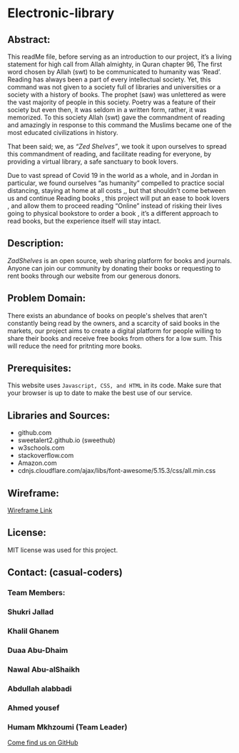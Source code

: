 # Electronic-library

## Abstract:

This readMe file, before serving as an introduction to our project, it’s a living statement for high call from Allah almighty, in Quran chapter 96, The first word chosen by Allah (swt) to be communicated to humanity was ‘Read’.
Reading has always been a part of every intellectual society. Yet, this command was not given to a society full of libraries and universities or a society with a history of books. The prophet (saw) was unlettered as were the vast majority of people in this society. Poetry was a feature of their society but even then, it was seldom in a written form, rather, it was memorized. To this society Allah (swt) gave the commandment of reading and amazingly in response to this command the Muslims became one of the most educated civilizations in history.

That been said; we, as _*“Zed Shelves”*_, we took it upon ourselves to spread this commandment of reading, and facilitate reading for everyone, by providing a virtual library, a safe sanctuary to book lovers.

Due to vast spread of Covid 19 in the world as a whole, and in Jordan in particular, we found ourselves “as humanity” compelled to practice social distancing, staying at home at all costs ,, but that shouldn’t come between us and continue Reading books , this project will put an ease to book lovers , and allow them to proceed reading “Online” instead of risking their lives going to physical bookstore to order a book , it’s a different approach to read books, but the experience itself will stay intact.


## Description:

*ZadShelves* is an open source, web sharing platform for books and journals. Anyone can join our community by donating their books or requesting to rent books through our website from our generous donors.

## Problem Domain: 

There exists an abundance of books on people's shelves that aren't constantly being read by the owners, and a scarcity of said books in the markets, our project aims to create a digital platform for people willing to share their books and receive free books from others for a low sum. This will reduce the need for pritnting more books.

## Prerequisites:

This website uses ``Javascript, CSS, and HTML`` in its code. Make sure that your browser is up to date to make the best use of our service.

## Libraries and Sources:

* github.com
* sweetalert2.github.io (sweethub)
* w3schools.com
* stackoverflow.com
* Amazon.com
* cdnjs.cloudflare.com/ajax/libs/font-awesome/5.15.3/css/all.min.css

## Wireframe:
[Wireframe Link](https://www.figma.com/file/asHMjawXYHZm32v4rJxI6C/Zad_Shelves)

## License:

MIT license was used for this project.

## Contact: (casual-coders)

### Team Members:

### Shukri Jallad 

### Khalil Ghanem

### Duaa Abu-Dhaim

### Nawal Abu-alShaikh

### Abdullah alabbadi

### Ahmed yousef

### Humam Mkhzoumi (Team Leader)

[Come find us on GitHub](https://github.com/casual-coders)